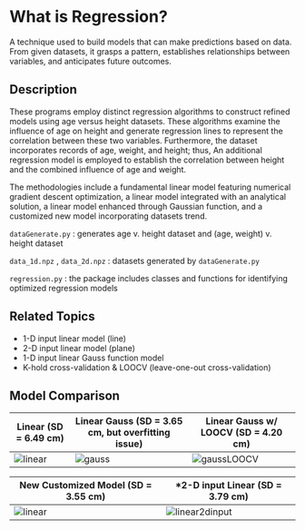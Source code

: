 # What is Regression?
A technique used to build models that can make predictions based on data. From given datasets, it grasps a pattern, establishes relationships between variables, and anticipates future outcomes.

## Description
These programs employ distinct regression algorithms to construct refined models using age versus height datasets. These algorithms examine the influence of age on height and generate regression lines to represent the correlation between these two variables. Furthermore, the dataset incorporates records of age, weight, and height; thus, An additional regression model is employed to establish the correlation between height and the combined influence of age and weight.

The methodologies include a fundamental linear model featuring numerical gradient descent optimization, a linear model integrated with an analytical solution, a linear model enhanced through Gaussian function, and a customized new model incorporating datasets trend.

`dataGenerate.py` : generates age v. height dataset and (age, weight) v. height dataset 

`data_1d.npz` , `data_2d.npz` : datasets generated by `dataGenerate.py`

`regression.py` : the package includes classes and functions for identifying optimized regression models

## Related Topics
* 1-D input linear model (line)
* 2-D input linear model (plane)
* 1-D input linear Gauss function model
* K-hold cross-validation & LOOCV (leave-one-out cross-validation)

## Model Comparison

| Linear (SD = 6.49 cm)               | Linear Gauss (SD = 3.65 cm, but overfitting issue)  | Linear Gauss w/ LOOCV (SD = 4.20 cm)                                     |
| ----------------------------------- | ----------------------------------- | ------------------------------------------- |
| ![linear](https://github.com/mynoong/machine-learning-basics/assets/113654157/bf6fd75a-e216-44d4-804d-34c8ffea8519) | ![gauss](https://github.com/mynoong/machine-learning-basics/assets/113654157/503d2b65-169a-40d6-a5ee-094a8ff9073d) | ![gaussLOOCV](https://github.com/mynoong/machine-learning-basics/assets/113654157/34f09990-c56c-4ba5-aff7-1ef2e6dbbee1) |

| New Customized Model (SD = 3.55 cm) | *2-D input Linear  (SD = 3.79 cm) |                           
| ----------------------------------- | ----------------------------------- | 
| ![linear](https://github.com/mynoong/machine-learning-basics/assets/113654157/cc1bd306-de02-4c73-800d-96ad2d1b3458) | ![linear2dinput](https://github.com/mynoong/machine-learning-basics/assets/113654157/7a0b9df0-ac6c-43e3-b9b4-7ad08e0e3ade) |


</div>

